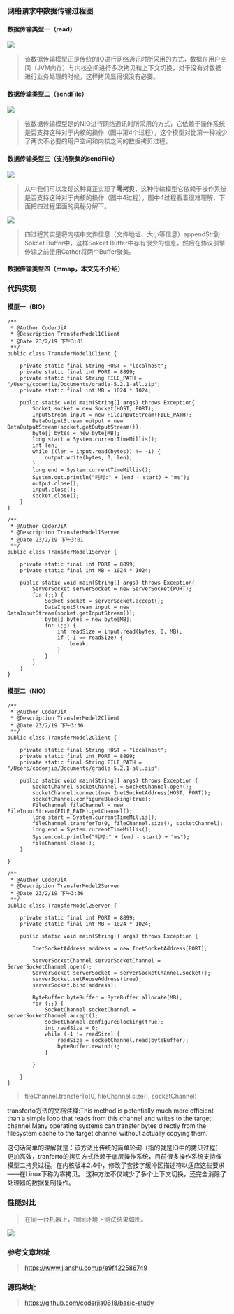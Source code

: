 ### 网络请求中数据传输过程图
#### 数据传输类型一（read）

![](https://user-gold-cdn.xitu.io/2019/2/23/169190d79631bdd5?w=1338&h=910&f=png&s=108391)
> 该数据传输模型正是传统的IO进行网络通讯时所采用的方式，数据在用户空间（JVM内存）与内核空间进行多次拷贝和上下文切换，对于没有对数据进行业务处理的时候，这样拷贝显得很没有必要。
    
#### 数据传输类型二（sendFile）

![](https://user-gold-cdn.xitu.io/2019/2/23/169191ec50e200d5?w=1366&h=944&f=png&s=97145)
> 该数据传输模型是的NIO进行网络通讯时所采用的方式，它依赖于操作系统是否支持这种对于内核的操作（图中第4个过程），这个模型对比第一种减少了两次不必要的用户空间和内核之间的数据拷贝过程。
#### 数据传输类型三（支持聚集的sendFile）


![](https://user-gold-cdn.xitu.io/2019/2/23/169191fb314d6ff8?w=1390&h=762&f=png&s=81514)
> 从中我们可以发现这种真正实现了**零拷贝**，这种传输模型它依赖于操作系统是否支持这种对于内核的操作（图中4过程），图中4过程看着很难理解，下面把四过程里面的奥秘分解下。


![](https://user-gold-cdn.xitu.io/2019/2/23/1691976f97598eaa?w=746&h=196&f=png&s=135314)
> 四过程其实是将内核中文件信息（文件地址、大小等信息）appendStr到Sokcet Buffer中，这样Sokcet Buffer中存有很少的信息，然后在协议引擎传输之前使用Gather将两个Buffer聚集。
#### 数据传输类型四（mmap，本文先不介绍）
### 代码实现
#### 模型一（BIO）
```
/**
 * @Author CoderJiA
 * @Description TransferModel1Client
 * @Date 23/2/19 下午3:01
 **/
public class TransferModel1Client {

    private static final String HOST = "localhost";
    private static final int PORT = 8899;
    private static final String FILE_PATH = "/Users/coderjia/Documents/gradle-5.2.1-all.zip";
    private static final int MB = 1024 * 1024;

    public static void main(String[] args) throws Exception{
        Socket socket = new Socket(HOST, PORT);
        InputStream input = new FileInputStream(FILE_PATH);
        DataOutputStream output = new DataOutputStream(socket.getOutputStream());
        byte[] bytes = new byte[MB];
        long start = System.currentTimeMillis();
        int len;
        while ((len = input.read(bytes)) != -1) {
            output.write(bytes, 0, len);
        }
        long end = System.currentTimeMillis();
        System.out.println("耗时:" + (end - start) + "ms");
        output.close();
        input.close();
        socket.close();
    }
}
```
```
/**
 * @Author CoderJiA
 * @Description TransferModel1Server
 * @Date 23/2/19 下午3:01
 **/
public class TransferModel1Server {

    private static final int PORT = 8899;
    private static final int MB = 1024 * 1024;

    public static void main(String[] args) throws Exception{
        ServerSocket serverSocket = new ServerSocket(PORT);
        for (;;) {
            Socket socket = serverSocket.accept();
            DataInputStream input = new DataInputStream(socket.getInputStream());
            byte[] bytes = new byte[MB];
            for (;;) {
                int readSize = input.read(bytes, 0, MB);
                if (-1 == readSize) {
                    break;
                }
            }
        }
    }
}
```
#### 模型二（NIO）
```
/**
 * @Author CoderJiA
 * @Description TransferModel2Client
 * @Date 23/2/19 下午3:36
 **/
public class TransferModel2Client {

    private static final String HOST = "localhost";
    private static final int PORT = 8899;
    private static final String FILE_PATH = "/Users/coderjia/Documents/gradle-5.2.1-all.zip";

    public static void main(String[] args) throws Exception {
        SocketChannel socketChannel = SocketChannel.open();
        socketChannel.connect(new InetSocketAddress(HOST, PORT));
        socketChannel.configureBlocking(true);
        FileChannel fileChannel = new FileInputStream(FILE_PATH).getChannel();
        long start = System.currentTimeMillis();
        fileChannel.transferTo(0, fileChannel.size(), socketChannel);
        long end = System.currentTimeMillis();
        System.out.println("耗时:" + (end - start) + "ms");
        fileChannel.close();
    }

}
```
```
/**
 * @Author CoderJiA
 * @Description TransferModel2Server
 * @Date 23/2/19 下午3:36
 **/
public class TransferModel2Server {

    private static final int PORT = 8899;
    private static final int MB = 1024 * 1024;

    public static void main(String[] args) throws Exception {

        InetSocketAddress address = new InetSocketAddress(PORT);

        ServerSocketChannel serverSocketChannel = ServerSocketChannel.open();
        ServerSocket serverSocket = serverSocketChannel.socket();
        serverSocket.setReuseAddress(true);
        serverSocket.bind(address);

        ByteBuffer byteBuffer = ByteBuffer.allocate(MB);
        for (;;) {
            SocketChannel socketChannel = serverSocketChannel.accept();
            socketChannel.configureBlocking(true);
            int readSize = 0;
            while (-1 != readSize) {
                readSize = socketChannel.read(byteBuffer);
                byteBuffer.rewind();
            }

        }

    }
}
```
> fileChannel.transferTo(0, fileChannel.size(), socketChannel)

transferto方法的文档注释:This method is potentially much more efficient than a simple loop that reads from this channel and writes to the target channel.Many operating systems can transfer bytes directly from the filesystem cache to the target channel without actually copying them.

这句话简单的理解就是：该方法比传统的简单轮询（指的就是IO中的拷贝过程）更加高效，tranferto的拷贝方式依赖于底层操作系统，目前很多操作系统支持像模型二拷贝过程。在内核版本2.4中，修改了套接字缓冲区描述符以适应这些要求——在Linux下称为零拷贝。 这种方法不仅减少了多个上下文切换，还完全消除了处理器的数据复制操作。
### 性能对比
> 在同一台机器上，相同环境下测试结果如图。

![](https://user-gold-cdn.xitu.io/2019/2/23/169196c28d08da3f?w=1278&h=734&f=png&s=60408)

### 参考文章地址 
> https://www.jianshu.com/p/e9f422586749
### 源码地址
> https://github.com/coderjia0618/basic-study